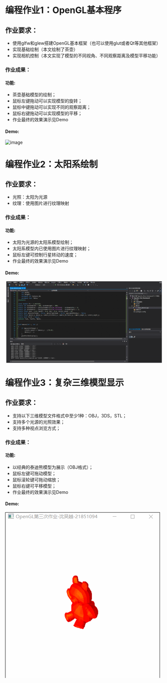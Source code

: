 # 编程作业1：OpenGL基本程序

## 作业要求：
- 使用glfw和glew搭建OpenGL基本框架（也可以使用glut或者Qt等其他框架）
- 实现基础绘制（本文绘制了茶壶）
- 实现相机控制（本文实现了模型的不同视角、不同观察距离及模型平移功能）

### 作业成果：
#### 功能:
- 茶壶基础模型的绘制；
- 鼠标左键拖动可以实现模型的旋转；
- 鼠标中键拖动可以实现不同的观察距离；
- 鼠标右键拖动可以实现模型的平移；
- 作业最终的效果演示见Demo
#### Demo:
![image](https://github.com/LaterBetterThanNever/OpenGL_Homework/blob/master/Project01/GIF.gif)

# 编程作业2：太阳系绘制

## 作业要求：
- 光照：太阳为光源
- 纹理：使用图片进行纹理映射

### 作业成果：
#### 功能:
- 太阳为光源的太阳系模型绘制；
- 太阳系模型内已使用图片进行纹理映射；
- 鼠标左键可控制行星转动的速度；
- 作业最终的效果演示见Demo
#### Demo:
![image](https://github.com/LaterBetterThanNever/OpenGL_Homework/blob/master/Project02/GIF.gif)

# 编程作业3：复杂三维模型显示

## 作业要求：
- 支持以下三维模型文件格式中至少1种：OBJ，3DS，STL；
- 支持多个光源的光照效果；
- 支持多种视点浏览方式；

### 作业成果：
#### 功能:
- 以经典的泰迪熊模型为展示（OBJ格式）；
- 鼠标左键可拖动模型；
- 鼠标滚轮键可拖动缩放；
- 鼠标右键可平移模型；
- 作业最终的效果演示见Demo
#### Demo:
![image](https://github.com/LaterBetterThanNever/OpenGL_Homework/blob/master/Project03/GIF.gif)

